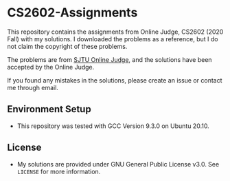 # CS2602-Assignments

This repository contains the assignments from Online Judge, CS2602 (2020 Fall) with my solutions. 
I downloaded the problems as a reference, but I do not claim the copyright of these problems.

The problems are from [SJTU Online Judge](https://acm.sjtu.edu.cn/OnlineJudge/), and the solutions have been accepted by the Online Judge.

If you found any mistakes in the solutions, please create an issue or contact me through email.

## Environment Setup

* This repository was tested with GCC Version 9.3.0 on Ubuntu 20.10.

## License

* My solutions are provided under GNU General Public License v3.0. See `LICENSE` for more information.
